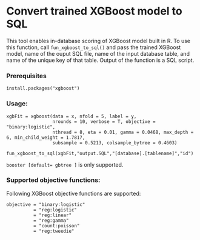 # Convert trained XGBoost model to SQL

This tool enables in-database scoring of XGBoost model built in R. To use this function, call `fun_xgboost_to_sql()` and pass the trained XGBoost model, name of the ouput SQL file, name of the input database table, and name of the unique key of that table. Output of the function is a SQL script.

### Prerequisites

```
install.packages("xgboost")
```

### Usage:

```
xgbFit = xgboost(data = x, nfold = 5, label = y, 
                 nrounds = 10, verbose = T, objective = "binary:logistic", 
                 nthread = 8, eta = 0.01, gamma = 0.0468, max_depth = 6, min_child_weight = 1.7817, 
                 subsample = 0.5213, colsample_bytree = 0.4603)
                 
fun_xgboost_to_sql(xgbFit,"output.SQL","[database].[tablename]","id")
```
`booster [default= gbtree ]` is only supported.
### Supported objective functions:

Following XGBoost objective functions are supported:
```
objective = "binary:logistic"
          = "reg:logistic"
          = "reg:linear"
          = "reg:gamma"
          = "count:poisson"
          = "reg:tweedie"
```
